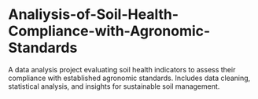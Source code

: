 # Analiysis-of-Soil-Health-Compliance-with-Agronomic-Standards
A data analysis project evaluating soil health indicators to assess their compliance with established agronomic standards. Includes data cleaning, statistical analysis, and insights for sustainable soil management.
